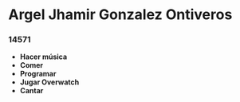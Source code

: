 # Argel Jhamir Gonzalez Ontiveros
### 14571
- **Hacer música**
- **Comer**
- **Programar**
- **Jugar Overwatch**
- **Cantar**